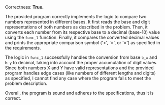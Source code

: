 Correctness: **True**.

The provided program correctly implements the logic to compare two numbers represented in different bases. It first reads the base and digit representations of both numbers as described in the problem. Then, it converts each number from its respective base to a decimal (base-10) value using the `func_1` function. Finally, it compares the converted decimal values and prints the appropriate comparison symbol ('<', '>', or '=') as specified in the requirements.

The logic in `func_1` successfully handles the conversion from base `b_x` and `b_y` to decimal, taking into account the proper accumulation of digit values. Since both numbers X and Y have valid representations and the provided program handles edge cases (like numbers of different lengths and digits) as specified, I cannot find any case where the program fails to meet the problem description.

Overall, the program is sound and adheres to the specifications, thus it is correct.